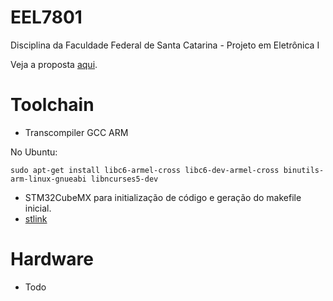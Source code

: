 # EEL7801
Disciplina da Faculdade Federal de Santa Catarina - Projeto em Eletrônica I

Veja a proposta [aqui](tex_src/proposta).

# Toolchain
* Transcompiler GCC ARM

No Ubuntu: 
```
sudo apt-get install libc6-armel-cross libc6-dev-armel-cross binutils-arm-linux-gnueabi libncurses5-dev

```
* STM32CubeMX para initialização de código e geração do makefile inicial.
* [stlink](https://github.com/texane/stlink)

# Hardware
* Todo
